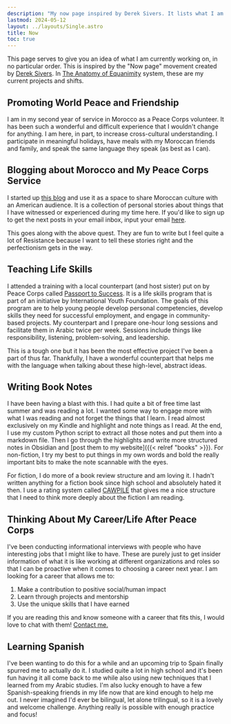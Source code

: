 ```yaml
---
description: "My now page inspired by Derek Sivers. It lists what I am currently focused on."
lastmod: 2024-05-12
layout: ../layouts/Single.astro
title: Now
toc: true
---
```


This page serves to give you an idea of what I am currently working on, in no particular order. This is inspired by the "Now page" movement created by [Derek Sivers](https://nownownow.com/about). In [The Anatomy of Equanimity](https://anatomy.1651.org/) system, these are my current projects and shifts.

## Promoting World Peace and Friendship

I am in my second year of service in Morocco as a Peace Corps volunteer. It has been such a wonderful and difficult experience that I wouldn't change for anything. I am here, in part, to increase cross-cultural understanding. I participate in meaningful holidays, have meals with my Moroccan friends and family, and speak the same language they speak (as best as I can).

## Blogging about Morocco and My Peace Corps Service

I started up [this blog](/peace-corps) and use it as a space to share Moroccan culture with an American audience. It is a collection of personal stories about things that I have witnessed or experienced during my time here. If you'd like to sign up to get the next posts in your email inbox, input your email [here](https://buttondown.email/Westley_Winks).

This goes along with the above quest. They are fun to write but I feel quite a lot of Resistance because I want to tell these stories right and the perfectionism gets in the way.

## Teaching Life Skills

I attended a training with a local counterpart (and host sister) put on by Peace Corps called [Passport to Success](https://www.passporttosuccess.org/). It is a life skills program that is part of an initiative by International Youth Foundation. The goals of this program are to help young people develop personal competencies, develop skills they need for successful employment, and engage in community-based projects. My counterpart and I prepare one-hour long sessions and facilitate them in Arabic twice per week. Sessions include things like responsibility, listening, problem-solving, and leadership.

This is a tough one but it has been the most effective project I've been a part of thus far. Thankfully, I have a wonderful counterpart that helps me with the language when talking about these high-level, abstract ideas.

## Writing Book Notes

I have been having a blast with this. I had quite a bit of free time last summer and was reading a lot. I wanted some way to engage more with what I was reading and not forget the things that I learn. I read almost exclusively on my Kindle and highlight and note things as I read. At the end, I use my custom Python script to extract all those notes and put them into a markdown file. Then I go through the highlights and write more structured notes in Obsidian and [post them to my website]({{< relref "books" >}}). For non-fiction, I try my best to put things in my own words and bold the really important bits to make the note scannable with the eyes.

For fiction, I do more of a book review structure and am loving it. I hadn't written anything for a fiction book since high school and absolutely hated it then. I use a rating system called [CAWPILE](https://kristinkravesbooks.com/2020/09/14/cawpile-rating-system/) that gives me a nice structure that I need to think more deeply about the fiction I am reading.

## Thinking About My Career/Life After Peace Corps

I've been conducting informational interviews with people who have interesting jobs that I might like to have. These are purely just to get insider information of what it is like working at different organizations and roles so that I can be proactive when it comes to choosing a career next year. I am looking for a career that allows me to:

1. Make a contribution to positive social/human impact
2. Learn through projects and mentorship
3. Use the unique skills that I have earned

If you are reading this and know someone with a career that fits this, I would love to chat with them! [Contact me.](/#contact)

## Learning Spanish

I've been wanting to do this for a while and an upcoming trip to Spain finally spurred me to actually do it. I studied quite a lot in high school and it's been fun having it all come back to me while also using new techniques that I learned from my Arabic studies. I'm also lucky enough to have a few Spanish-speaking friends in my life now that are kind enough to help me out. I never imagined I'd ever be bilingual, let alone trilingual, so it is a lovely and welcome challenge. Anything really is possible with enough practice and focus!
